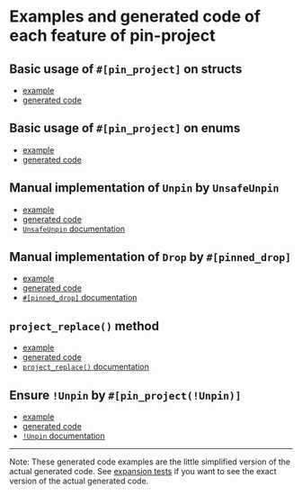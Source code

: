 # Examples and generated code of each feature of pin-project

## Basic usage of `#[pin_project]` on structs

- [example](struct-default.rs)
- [generated code](struct-default-expanded.rs)

## Basic usage of `#[pin_project]` on enums

- [example](enum-default.rs)
- [generated code](enum-default-expanded.rs)

## Manual implementation of `Unpin` by `UnsafeUnpin`

- [example](unsafe_unpin.rs)
- [generated code](unsafe_unpin-expanded.rs)
- [`UnsafeUnpin` documentation](https://docs.rs/pin-project/1/pin_project/trait.UnsafeUnpin.html)

## Manual implementation of `Drop` by `#[pinned_drop]`

- [example](pinned_drop.rs)
- [generated code](pinned_drop-expanded.rs)
- [`#[pinned_drop]` documentation](https://docs.rs/pin-project/1/pin_project/attr.pinned_drop.html)

## `project_replace()` method

- [example](project_replace.rs)
- [generated code](project_replace-expanded.rs)
- [`project_replace()` documentation](https://docs.rs/pin-project/1/pin_project/attr.pin_project.html#project_replace-method)

## Ensure `!Unpin` by `#[pin_project(!Unpin)]`

- [example](not_unpin.rs)
- [generated code](not_unpin-expanded.rs)
- [`!Unpin` documentation](https://docs.rs/pin-project/1/pin_project/attr.pin_project.html#unpin)

---

Note: These generated code examples are the little simplified version of the
actual generated code. See [expansion tests](../tests#expansion-tests-expand-expandtestrs) if you
want to see the exact version of the actual generated code.
